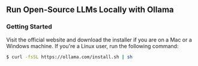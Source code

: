 ## Run Open-Source LLMs Locally with Ollama

### Getting Started

Visit the official website and download the installer if you are on a Mac or a Windows machine. If you're a Linux user, run the following command:

```sh
$ curl -fsSL https://ollama.com/install.sh | sh
```


